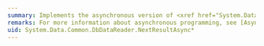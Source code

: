 ```yaml
---
summary: Implements the asynchronous version of <xref href="System.Data.Common.DbDataReader.NextResult"></xref>, but returns a Task synchronously, blocking the calling thread.
remarks: For more information about asynchronous programming, see [Asynchronous Programming](~/docs/framework/data/adonet/asynchronous-programming.md).
uid: System.Data.Common.DbDataReader.NextResultAsync*
---
```

